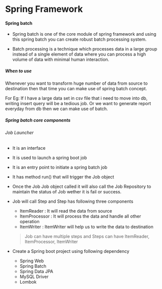 # Spring Framework



#### Spring batch

- Spring batch is one of the core module of spring framework and using this spring batch you can create robust batch processing system.

- Batch processing is a technique which processes data in a large group instead of a single element of data where you can process a high volume of data with minimal human interaction.

##### When to use 
Whenever you want to transform huge number of data from source to destination then that time you can make use of spring batch concept.

For Eg: If I have a large data set in csv file that i need to move into db, writing insert query will be a tedious job. Or we want to generate report everyday from db then we can make use of batch.

##### Spring batch core components

###### Job Launcher 
- It is an interface
- It is used to launch a spring boot job
- It is an entry point to initiate a spring batch job 
- It has method run() that will trigger the Job object
- Once the Job Job object called it will also call the Job Repository to maintain the status of Job wether it is fail or success.
- Job will call Step and Step has following three components
	- ItemReader : It will read the data from source
	- ItemProcessor : It will process the data and handle all other operation
	- ItemWriter : ItemWriter will help us to write the data to destination
	
	> Job can have multiple steps and Steps can have ItemReader, ItemProcessor, ItemWriter

	
- Create a Spring boot project using following dependency
	- Spring Web
	- Spring Batch 
	- Spring Data JPA
	- MySQL Driver
	- Lombok
	
